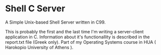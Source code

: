 # Shell C Server
A Simple Unix-based Shell Server written in C99.

This is probably the first and the last time I'm writing a server-client application in C. Information about it's functionallity is described in the report.txt file (Greek only). Part of my Operating Systems course in HUA ( Harokopio University of Athens ).
